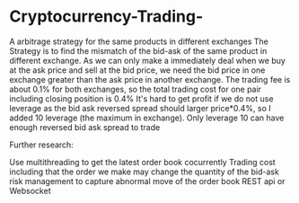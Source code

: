 # Cryptocurrency-Trading-
A arbitrage strategy for the same products in different exchanges
The Strategy is to find the mismatch of the bid-ask of the same product in different exchange. As we can only make a immediately deal when we buy at the ask price and sell at the bid price, we need the bid price in one exchange greater than the ask price in another exchange.
The trading fee is about 0.1% for both exchanges, so the total trading cost for one pair including closing position is 0.4%
It's hard to get profit if we do not use leverage as the bid ask reversed spread should larger price*0.4%, so I added 10 leverage (the maximum in exchange).
Only leverage 10 can have enough reversed bid ask spread to trade

Further research:

Use multithreading to get the latest order book cocurrently
Trading cost including that the order we make may change the quantity of the bid-ask
risk management to capture abnormal move of the order book
REST api or Websocket
